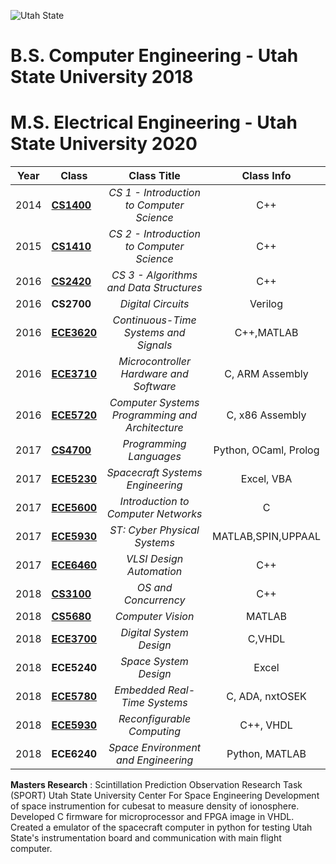 ![Utah State](https://engineering.usu.edu/images/logos-wordmarks/ece/ece-stacked-black.png)


# B.S. Computer Engineering - Utah State University 2018
# M.S. Electrical Engineering - Utah State University 2020



|Year|Class|Class Title |Class Info|
|---|---|:---:|:---:|
|2014|[**CS1400**](https://github.com/tiptonite/USU/tree/master/2014/CS1400)|*CS 1 - Introduction to Computer Science*|C++|
|2015|[**CS1410**](https://github.com/tiptonite/USU/tree/master/2015/CS1410)|*CS 2 - Introduction to Computer Science*|C++|
|2016|[**CS2420**](https://github.com/tiptonite/USU/tree/master/2016/CS2420)|*CS 3 - Algorithms and Data Structures*|C++|
|2016|**CS2700**|*Digital Circuits*|Verilog
|2016|[**ECE3620**](https://github.com/tiptonite/USU/tree/master/2016/ECE3620)|*Continuous-Time Systems and Signals*|C++,MATLAB|
|2016|[**ECE3710**](https://github.com/tiptonite/USU/tree/master/2016/ECE3710)|*Microcontroller Hardware and Software*|C, ARM Assembly|
|2016|[**ECE5720**](https://github.com/tiptonite/USU/tree/master/2016/ECE5720)|*Computer Systems Programming and Architecture*|C, x86 Assembly|
|2017|[**CS4700**](https://github.com/tiptonite/USU/tree/master/2017/CS4700)|*Programming Languages*|Python, OCaml, Prolog|
|2017|[**ECE5230**](https://github.com/tiptonite/USU/tree/master/2017/ECE5230)|*Spacecraft Systems Engineering*|Excel, VBA|
|2017|[**ECE5600**](https://github.com/tiptonite/USU/tree/master/2017/ECE5600)|*Introduction to Computer Networks*|C|
|2017|[**ECE5930**](https://github.com/tiptonite/USU/tree/master/2017/ECE5930)|*ST: Cyber Physical Systems*|MATLAB,SPIN,UPPAAL|
|2017|[**ECE6460**](https://github.com/tiptonite/USU/tree/master/2017/ECE6460)|*VLSI Design Automation*|C++|
|2018|[**CS3100**](https://github.com/tiptonite/USU/tree/master/2018/CS3100)|*OS and Concurrency*|C++|
|2018|[**CS5680**](https://github.com/tiptonite/USU/tree/master/2018/CS5680)|*Computer Vision*|MATLAB|
|2018|[**ECE3700**](https://github.com/tiptonite/USU/tree/master/2018/ECE3700)|*Digital System Design*|C,VHDL|
|2018|**ECE5240**|*Space System Design*|Excel|
|2018|[**ECE5780**](https://github.com/tiptonite/USU/tree/master/2018/ECE5780)|*Embedded Real-Time Systems*|C, ADA, nxtOSEK|
|2018|[**ECE5930**](https://github.com/tiptonite/USU/tree/master/2018/ECE5930)|*Reconfigurable Computing*|C++, VHDL|
|2018|**ECE6240**|*Space Environment and Engineering*|Python, MATLAB|

**Masters Research** : Scintillation Prediction Observation Research Task (SPORT) Utah State University Center For Space Engineering
Development of space instrumention for cubesat to measure density of ionosphere.   Developed C firmware for microprocessor and FPGA image in VHDL. Created a emulator of the spacecraft computer in python for testing Utah State's instrumentation board and communication with main flight computer.
